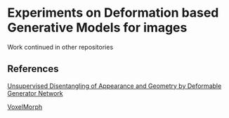 # Experiments on Deformation based Generative Models for images

Work continued in other repositories

## References

[Unsupervised Disentangling of Appearance and Geometry
by Deformable Generator Network](http://openaccess.thecvf.com/content_CVPR_2019/papers/Xing_Unsupervised_Disentangling_of_Appearance_and_Geometry_by_Deformable_Generator_Network_CVPR_2019_paper.pdf)

[VoxelMorph](https://github.com/voxelmorph/voxelmorph)
